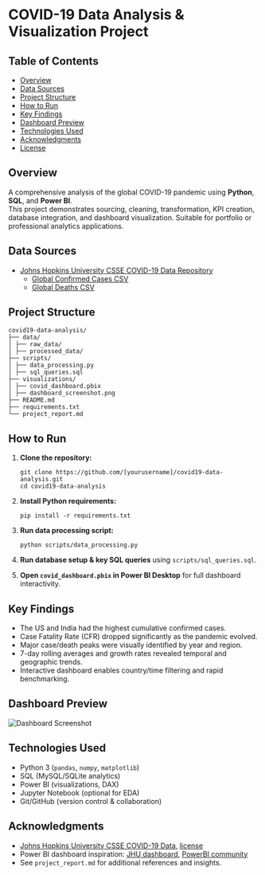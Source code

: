 # COVID-19 Data Analysis & Visualization Project

## Table of Contents
- [Overview](#overview)
- [Data Sources](#data-sources)
- [Project Structure](#project-structure)
- [How to Run](#how-to-run)
- [Key Findings](#key-findings)
- [Dashboard Preview](#dashboard-preview)
- [Technologies Used](#technologies-used)
- [Acknowledgments](#acknowledgments)
- [License](#license)

## Overview
A comprehensive analysis of the global COVID-19 pandemic using **Python**, **SQL**, and **Power BI**.  
This project demonstrates sourcing, cleaning, transformation, KPI creation, database integration, and dashboard visualization. Suitable for portfolio or professional analytics applications.

## Data Sources
- [Johns Hopkins University CSSE COVID-19 Data Repository](https://github.com/CSSEGISandData/COVID-19)
  - [Global Confirmed Cases CSV](https://github.com/CSSEGISandData/COVID-19/tree/master/csse_covid_19_data/csse_covid_19_time_series)
  - [Global Deaths CSV](https://github.com/CSSEGISandData/COVID-19/tree/master/csse_covid_19_data/csse_covid_19_time_series)

## Project Structure
````
covid19-data-analysis/
├── data/
│ ├── raw_data/
│ ├── processed_data/
├── scripts/
│ ├── data_processing.py
│ ├── sql_queries.sql
├── visualizations/
│ ├── covid_dashboard.pbix
│ ├── dashboard_screenshot.png
├── README.md
├── requirements.txt
└── project_report.md
```````


## How to Run

1. **Clone the repository:**
    ```
    git clone https://github.com/[yourusername]/covid19-data-analysis.git
    cd covid19-data-analysis
    ```

2. **Install Python requirements:**
    ```
    pip install -r requirements.txt
    ```
3. **Run data processing script:**
    ```
    python scripts/data_processing.py
    ```
4. **Run database setup & key SQL queries** using `scripts/sql_queries.sql`.
5. **Open `covid_dashboard.pbix` in Power BI Desktop** for full dashboard interactivity.

## Key Findings

- The US and India had the highest cumulative confirmed cases.
- Case Fatality Rate (CFR) dropped significantly as the pandemic evolved.
- Major case/death peaks were visually identified by year and region.
- 7-day rolling averages and growth rates revealed temporal and geographic trends.
- Interactive dashboard enables country/time filtering and rapid benchmarking.

## Dashboard Preview

![Dashboard Screenshot](https://github.com/SagarParmar101/COVID-19-Data-Analysis-Visualization-Project/blob/dd8c0a32e203a8f92d925ac1162893c7b5676266/Covid19_DashboardScreenshot.PNG)

## Technologies Used

- Python 3 (`pandas`, `numpy`, `matplotlib`)
- SQL (MySQL/SQLite analytics)
- Power BI (visualizations, DAX)
- Jupyter Notebook (optional for EDA)
- Git/GitHub (version control & collaboration)

## Acknowledgments

- [Johns Hopkins University CSSE COVID-19 Data](https://github.com/CSSEGISandData/COVID-19), [license](https://github.com/CSSEGISandData/COVID-19/blob/master/LICENSE)
- Power BI dashboard inspiration: [JHU dashboard](https://coronavirus.jhu.edu/map.html), [PowerBI community](https://community.powerbi.com/)
- See `project_report.md` for additional references and insights.

